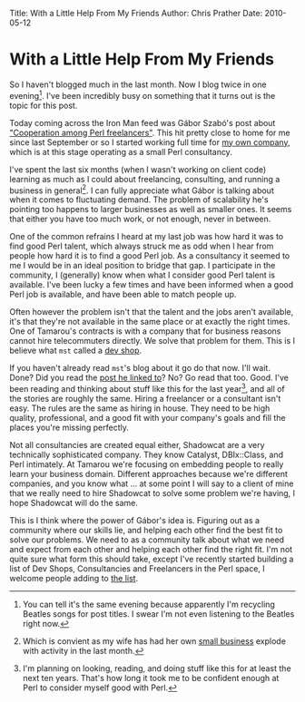 Title: With a Little Help From My Friends
Author: Chris Prather
Date: 2010-05-12

# With a Little Help From My Friends

So I haven't blogged much in the last month. Now I blog twice in one
evening[^1]. I've been incredibly busy on something that it turns out is
the topic for this post.

Today coming across the Iron Man feed was Gábor Szabó's post about
["Cooperation among Perl freelancers"][2]. This hit pretty close to home for
me since last September or so I started working full time for 
[my own company][1], which is at this stage operating as a small Perl consultancy.

I've spent the last six months (when I wasn't working on client code)
learning as much as I could about freelancing, consulting, and running a
business in general[^2]. I can fully appreciate what Gábor is talking
about when it comes to fluctuating demand. The problem of scalability
he's pointing too happens to larger businesses as well as smaller ones.
It seems that either you have too much work, or not enough, never
in between.

One of the common refrains I heard at my last job was how hard it was to
find good Perl talent, which always struck me as odd when I hear from
people how hard it is to find a good Perl job. As a consultancy it
seemed to me I would be in an ideal position to bridge that gap. I
participate in the community, I (generally) know when what I consider
good Perl talent is available. I've been lucky a few times and have been
informed when a good Perl job is available, and have been able to match
people up. 

Often however the problem isn't that the talent and the jobs aren't
available, it's that they're not available in the same place or at
exactly the right times. One of Tamarou's contracts is with a company
that for business reasons cannot hire telecommuters directly. We solve
that problem for them. This is I believe what `mst` called a [dev shop][3].

If you haven't already read `mst`'s blog about it go do that now. I'll
wait. Done? Did you read the [post he linked to][4]? No? Go read that
too. Good. I've been reading and thinking about stuff like this for the
last year[^3], and all of the stories are roughly the same. Hiring a
freelancer or a consultant isn't easy. The rules are the same as hiring
in house. They need to be high quality, professional, and a good fit
with your company's goals and fill the places you're missing perfectly.

Not all consultancies are created equal either, Shadowcat are a very
technically sophisticated company. They know Catalyst, DBIx::Class, and
Perl intimately. At Tamarou we're focusing on embedding people to really
learn your business domain. Different approaches because we're different
companies, and you know what ... at some point I will say to a client of
mine that we really need to hire Shadowcat to solve some problem we're
having, I hope Shadowcat will do the same.

This is I think where the power of Gábor's idea is. Figuring out as a
community where our skills lie, and helping each other find the best fit
to solve our problems. We need to as a community talk about what we need
and expect from each other and helping each other find the right fit.
I'm not quite sure what form this should take, except I've recently
started building a list of Dev Shops, Consultancies and Freelancers in
the Perl space, I welcome people adding to [the list][5].

[^1]: You can tell it's the same evening because apparently I'm
recycling Beatles songs for post titles. I swear I'm not even listening
to the Beatles right now.
[^2]: Which is convient as my wife has had her own 
[small business](http://superawesomecool.org) explode with activity in the last month.
[^3]: I'm planning on looking, reading, and doing stuff like this for at
least the next ten years. That's how long it took me to be confident
enough at Perl to consider myself good with Perl.

[1]: http://tamarou.com
[2]: http://szabgab.com/blog/2010/05/1273732754.html
[3]: http://www.shadowcat.co.uk/blog/matt-s-trout/hire-a-dev-shop-too/
[4]: http://bhargreaves.com/2010/03/hire-dev-shop-other-never/
[5]: http://github.com/perigrin/perl-consultants